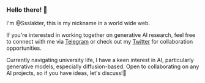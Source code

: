 ### Hello there! 👋 
I'm @Ssslakter, this is my nickname in a world wide web.

If you're interested in working together on generative AI research, feel free to connect with me via [Telegram](https://t.me/ssslakter) or check out my [Twitter](https://twitter.com/ssslakter) for collaboration opportunities.

Currently navigating university life, I have a keen interest in AI, particularly generative models, especially diffusion-based. Open to collaborating on any AI projects, so if you have ideas, let's discuss!🚀

<!---
Ssslakter/Ssslakter is a ✨ special ✨ repository because its `README.md` (this file) appears on your GitHub profile.
You can click the Preview link to take a look at your changes.
--->

